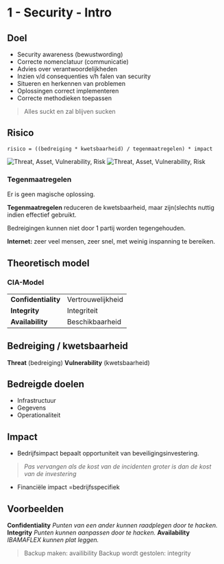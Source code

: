 # 1 - Security - Intro
## Doel
 - Security awareness  (bewustwording)
 - Correcte nomenclatuur (communicatie)
 - Advies over verantwoordelijkheden
 - Inzien v/d consequenties v/h falen van security
 - Situeren en herkennen van problemen
 - Oplossingen correct implementeren
 - Correcte methodieken toepassen

> Alles suckt en zal blijven sucken

## Risico
```
risico = ((bedreiging * kwetsbaarheid) / tegenmaatregelen) * impact
```
![Threat, Asset, Vulnerability, Risk](https://i.imgur.com/mPykVqv.png)
![Threat, Asset, Vulnerability, Risk](https://i.imgur.com/TUuapNJ.png)

### Tegenmaatregelen
Er is geen magische oplossing.

**Tegenmaatregelen** reduceren de kwetsbaarheid, maar zijn(slechts nuttig indien effectief gebruikt.

Bedreigingen kunnen niet door 1 partij worden tegengehouden.

**Internet:** zeer veel mensen, zeer snel, met weinig inspanning te bereiken.

## Theoretisch model
### CIA-Model
| | |
| -- | -- |
| **Confidentiality** | Vertrouwelijkheid |
| **Integrity** | Integriteit |
| **Availability** | Beschikbaarheid |

## Bedreiging / kwetsbaarheid
**Threat** (bedreiging)
**Vulnerability** (kwetsbaarheid)

## Bedreigde doelen
- Infrastructuur
- Gegevens
- Operationaliteit
## Impact
- Bedrijfsimpact bepaalt opportuniteit van beveiligingsinvestering.
> *Pas vervangen als de kost van de incidenten groter is dan de kost van de investering*
- Financiële impact =bedrijfsspecifiek
## Voorbeelden
**Confidentiality**
*Punten van een ander kunnen raadplegen door te hacken.*
**Integrity**
*Punten kunnen aanpassen door te hacken.*
**Availability**
*IBAMAFLEX kunnen plat leggen.*

> Backup maken: availibility
> Backup wordt gestolen: integrity
> 



<!--stackedit_data:
eyJoaXN0b3J5IjpbLTE3OTgwMjY3ODgsLTUyMzM1NjE1N119
-->